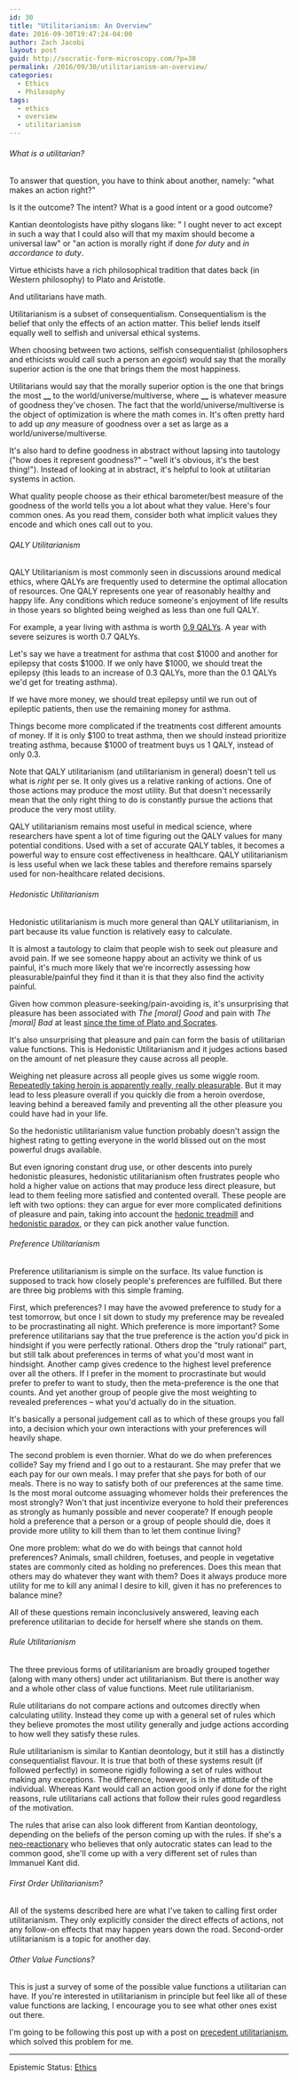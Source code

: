```yaml
---
id: 30
title: "Utilitarianism: An Overview"
date: 2016-09-30T19:47:24-04:00
author: Zach Jacobi
layout: post
guid: http://socratic-form-microscopy.com/?p=30
permalink: /2016/09/30/utilitarianism-an-overview/
categories:
  - Ethics
  - Philosophy
tags:
  - ethics
  - overview
  - utilitarianism
---
```


<h6>What is a utilitarian?</h6>
To answer that question, you have to think about another, namely: "what makes an action right?"

Is it the outcome? The intent? What is a good intent or a good outcome?

Kantian deontologists have pithy slogans like: " I ought never to act except in such a way that I could also will that my maxim should become a universal law" or "an action is morally right if done <em>for duty</em> and <em>in accordance to duty</em>.

Virtue ethicists have a rich philosophical tradition that dates back (in Western philosophy) to Plato and Aristotle.

And utilitarians have math.

Utilitarianism is a subset of consequentialism. Consequentialism is the belief that only the effects of an action matter. This belief lends itself equally well to selfish and universal ethical systems.

When choosing between two actions, selfish consequentialist (philosophers and ethicists would call such a person an <em>egoist</em>) would say that the morally superior action is the one that brings them the most happiness.

Utilitarians would say that the morally superior option is the one that brings the most **\_\_** to the world/universe/multiverse, where **\_\_** is whatever measure of goodness they've chosen. The fact that the world/universe/multiverse is the object of optimization is where the math comes in. It's often pretty hard to add up <em>any</em> measure of goodness over a set as large as a world/universe/multiverse.

It's also hard to define goodness in abstract without lapsing into tautology ("how does it represent goodness?" – "well it's obvious, it's the best thing!"). Instead of looking at in abstract, it's helpful to look at utilitarian systems in action.

What quality people choose as their ethical barometer/best measure of the goodness of the world tells you a lot about what they value. Here's four common ones. As you read them, consider both what implicit values they encode and which ones call out to you.

<h6><em>QALY Utilitarianism</em></h6>
QALY Utilitarianism is most commonly seen in discussions around medical ethics, where QALYs are frequently used to determine the optimal allocation of resources. One QALY represents one year of reasonably healthy and happy life. Any conditions which reduce someone's enjoyment of life results in those years so blighted being weighed as less than one full QALY.

For example, a year living with asthma is worth <a href="http://theincidentaleconomist.com/wordpress/healthcare-triage-assessing-utilities-how-much-risk-are-you-willing-to-take/">0.9 QALYs</a>. A year with severe seizures is worth 0.7 QALYs.

Let's say we have a treatment for asthma that cost $1000 and another for epilepsy that costs $1000. If we only have $1000, we should treat the epilepsy (this leads to an increase of 0.3 QALYs, more than the 0.1 QALYs we'd get for treating asthma).

If we have more money, we should treat epilepsy until we run out of epileptic patients, then use the remaining money for asthma.

Things become more complicated if the treatments cost different amounts of money. If it is only $100 to treat asthma, then we should instead prioritize treating asthma, because $1000 of treatment buys us 1 QALY, instead of only 0.3.

Note that QALY utilitarianism (and utilitarianism in general) doesn't tell us what is <em>right</em> per se. It only gives us a relative ranking of actions. One of those actions may produce the most utility. But that doesn't necessarily mean that the only right thing to do is constantly pursue the actions that produce the very most utility.

QALY utilitarianism remains most useful in medical science, where researchers have spent a lot of time figuring out the QALY values for many potential conditions. Used with a set of accurate QALY tables, it becomes a powerful way to ensure cost effectiveness in healthcare. QALY utilitarianism is less useful when we lack these tables and therefore remains sparsely used for non-healthcare related decisions.

<h6><em>Hedonistic Utilitarianism</em></h6>
Hedonistic utilitarianism is much more general than QALY utilitarianism, in part because its value function is relatively easy to calculate.

It is almost a tautology to claim that people wish to seek out pleasure and avoid pain. If we see someone happy about an activity we think of us painful, it's much more likely that we're incorrectly assessing how pleasurable/painful they find it than it is that they also find the activity painful.

Given how common pleasure-seeking/pain-avoiding is, it's unsurprising that pleasure has been associated with <em>The [moral] Good</em> and pain with <em>The [moral] Bad</em> at least <a href="https://books.google.ca/books?id=DXPv_Pkh7OcC&amp;pg=PA110&amp;lpg=PA110&amp;dq=The+painfulness+of+pain+and+the+pleasurable+ness+of+pleasure&amp;source=bl&amp;ots=16a6hL306q&amp;sig=6gDN2fzqy2w7GAwj3M49Iiab7BM&amp;hl=en&amp;sa=X&amp;ved=0ahUKEwiH9-O4m5DPAhXm7YMKHYSpBhIQ6AEIHzAB#v=on">since the time of Plato and Socrates</a>.

It's also unsurprising that pleasure and pain can form the basis of utilitarian value functions. This is Hedonistic Utilitarianism and it judges actions based on the amount of net pleasure they cause across all people.

Weighing net pleasure across all people gives us some wiggle room. <a href="https://www.reddit.com/r/Drugs/comments/17t131/describing_heroin_to_somebody_whos_never_used_it/">Repeatedly taking heroin is apparently really, really pleasurable</a>. But it may lead to less pleasure overall if you quickly die from a heroin overdose, leaving behind a bereaved family and preventing all the other pleasure you could have had in your life.

So the hedonistic utilitarianism value function probably doesn't assign the highest rating to getting everyone in the world blissed out on the most powerful drugs available.

But even ignoring constant drug use, or other descents into purely hedonistic pleasures, hedonistic utilitarianism often frustrates people who hold a higher value on actions that may produce less direct pleasure, but lead to them feeling more satisfied and contented overall. These people are left with two options: they can argue for ever more complicated definitions of pleasure and pain, taking into account the <a href="https://en.wikipedia.org/wiki/Hedonic_treadmill">hedonic treadmill</a> and <a href="https://en.wikipedia.org/wiki/Hedonic_treadmill">hedonistic paradox</a>, or they can pick another value function.

<h6><em>Preference Utilitarianism</em></h6>
Preference utilitarianism is simple on the surface. Its value function is supposed to track how closely people's preferences are fulfilled. But there are three big problems with this simple framing.

First, which preferences? I may have the avowed preference to study for a test tomorrow, but once I sit down to study my preference may be revealed to be procrastinating all night. Which preference is more important? Some preference utilitarians say that the true preference is the action you'd pick in hindsight if you were perfectly rational. Others drop the "truly rational" part, but still talk about preferences in terms of what you'd most want in hindsight. Another camp gives credence to the highest level preference over all the others. If I prefer in the moment to procrastinate but would prefer to prefer to want to study, then the meta-preference is the one that counts. And yet another group of people give the most weighting to revealed preferences ­– what you'd actually do in the situation.

It's basically a personal judgement call as to which of these groups you fall into, a decision which your own interactions with your preferences will heavily shape.

The second problem is even thornier. What do we do when preferences collide? Say my friend and I go out to a restaurant. She may prefer that we each pay for our own meals. I may prefer that she pays for both of our meals. There is no way to satisfy both of our preferences at the same time. Is the most moral outcome assuaging whomever holds their preferences the most strongly? Won't that just incentivize everyone to hold their preferences as strongly as humanly possible and never cooperate? If enough people hold a preference that a person or a group of people should die, does it provide more utility to kill them than to let them continue living?

One more problem: what do we do with beings that cannot hold preferences? Animals, small children, foetuses, and people in vegetative states are commonly cited as holding no preferences. Does this mean that others may do whatever they want with them? Does it always produce more utility for me to kill any animal I desire to kill, given it has no preferences to balance mine?

All of these questions remain inconclusively answered, leaving each preference utilitarian to decide for herself where she stands on them.

<h6><em>Rule Utilitarianism</em></h6>
The three previous forms of utilitarianism are broadly grouped together (along with many others) under act utilitarianism. But there is another way and a whole other class of value functions. Meet rule utilitarianism.

Rule utilitarians do not compare actions and outcomes directly when calculating utility. Instead they come up with a general set of rules which they believe promotes the most utility generally and judge actions according to how well they satisfy these rules.

Rule utilitarianism is similar to Kantian deontology, but it still has a distinctly consequentialist flavour. It is true that both of these systems result (if followed perfectly) in someone rigidly following a set of rules without making any exceptions. The difference, however, is in the attitude of the individual. Whereas Kant would call an action good only if done for the right reasons, rule utilitarians call actions that follow their rules good regardless of the motivation.

The rules that arise can also look different from Kantian deontology, depending on the beliefs of the person coming up with the rules. If she's a <a href="https://en.wikipedia.org/wiki/Dark_Enlightenment">neo-</a><a href="http://rationalwiki.org/wiki/Neoreactionary_movement">reactionary</a> who believes that only autocratic states can lead to the common good, she'll come up with a very different set of rules than Immanuel Kant did.

<h6><em>First Order Utilitarianism?</em></h6>
All of the systems described here are what I've taken to calling first order utilitarianism. They only explicitly consider the direct effects of actions, not any follow-on effects that may happen years down the road. Second-order utilitarianism is a topic for another day.
<h6><em>Other Value Functions?</em></h6>
This is just a survey of some of the possible value functions a utilitarian can have. If you're interested in utilitarianism in principle but feel like all of these value functions are lacking, I encourage you to see what other ones exist out there.

I'm going to be following this post up with a post on <a href="http://cnx.org/contents/ba77245b-c596-4485-8f30-94d9209117cf%401">precedent utilitarianism</a>, which solved this problem for me.

<hr class="post-end" />
<p class="epistemic-status">Epistemic Status: <a href="{{ site.baseurl }}/about-me/">Ethics</a></p>
